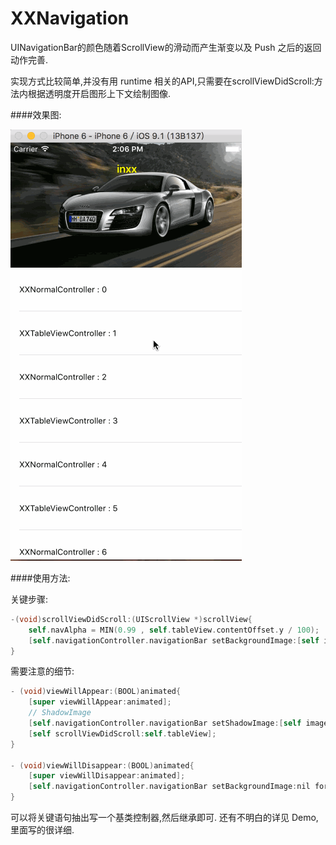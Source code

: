 # XXNavigation
UINavigationBar的颜色随着ScrollView的滑动而产生渐变以及 Push 之后的返回动作完善.

实现方式比较简单,并没有用 runtime 相关的API,只需要在scrollViewDidScroll:方法内根据透明度开启图形上下文绘制图像.

####效果图:

![](https://github.com/coderlinxx/XXNavigation/blob/master/Demo.gif)

####使用方法:

关键步骤:

```Objective-C
-(void)scrollViewDidScroll:(UIScrollView *)scrollView{
    self.navAlpha = MIN(0.99 , self.tableView.contentOffset.y / 100);
    [self.navigationController.navigationBar setBackgroundImage:[self imageWithBgColor:[BlackNavigationColor colorWithAlphaComponent:self.navAlpha]] forBarMetrics:UIBarMetricsDefault];
}
```
需要注意的细节:

```Objective-C
- (void)viewWillAppear:(BOOL)animated{
    [super viewWillAppear:animated];
    // ShadowImage
    [self.navigationController.navigationBar setShadowImage:[self imageWithBgColor:[BlackNavigationColor colorWithAlphaComponent:0]]];
    [self scrollViewDidScroll:self.tableView];
}

- (void)viewWillDisappear:(BOOL)animated{
    [super viewWillDisappear:animated];
    [self.navigationController.navigationBar setBackgroundImage:nil forBarMetrics:UIBarMetricsDefault];
}
```
可以将关键语句抽出写一个基类控制器,然后继承即可.
还有不明白的详见 Demo, 里面写的很详细.
